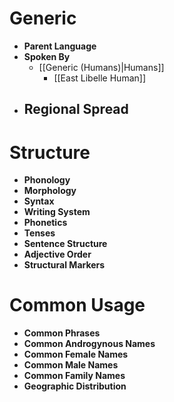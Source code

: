 # Generic
- **Parent Language**
- **Spoken By**
	- [[Generic (Humans)|Humans]]
		- [[East Libelle Human]]
- **Regional Spread**
	- 
# Structure
- **Phonology**
- **Morphology**
- **Syntax**
- **Writing System**
- **Phonetics**
- **Tenses**
- **Sentence Structure**
- **Adjective Order**
- **Structural Markers**
# Common Usage
- **Common Phrases**
- **Common Androgynous Names**
- **Common Female Names**
- **Common Male Names**
- **Common Family Names**
- **Geographic Distribution**